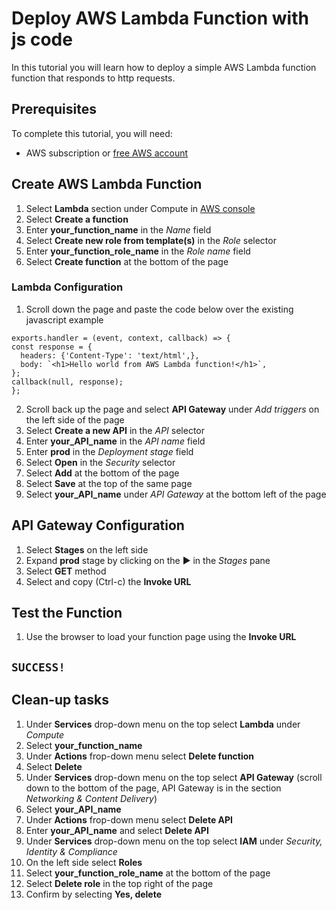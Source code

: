 # Deploy AWS Lambda Function with js code

In this tutorial you will learn how to deploy a simple AWS Lambda function function that responds to http requests.

## Prerequisites

To complete this tutorial, you will need:

- AWS subscription or [free AWS account](https://aws.amazon.com/free/)

## Create AWS Lambda Function

1. Select **Lambda** section under Compute in [AWS console](https://console.aws.amazon.com)
2. Select **Create a function**
3. Enter **your_function_name** in the *Name* field
4. Select **Create new role from template(s)** in the *Role* selector
5. Enter **your_function_role_name** in the *Role name* field
6. Select **Create function** at the bottom of the page
 
### Lambda Configuration

1. Scroll down the page and paste the code below over the existing javascript example

```
exports.handler = (event, context, callback) => {
const response = {
  headers: {'Content-Type': 'text/html',},
  body: `<h1>Hello world from AWS Lambda function!</h1>`,
};
callback(null, response);
};
```

2. Scroll back up the page and select **API Gateway** under *Add triggers* on the left side of the page
3. Select **Create a new API** in the *API* selector
4. Enter **your_API_name** in the *API name* field
5. Enter **prod** in the *Deployment stage* field
6. Select **Open** in the *Security* selector
7. Select **Add** at the bottom of the page
8. Select **Save** at the top of the same page
9. Select **your_API_name** under *API Gateway* at the bottom left of the page

##  API Gateway Configuration

1. Select **Stages** on the left side
2. Expand **prod** stage by clicking on the :arrow_forward: in the *Stages* pane
3. Select **GET** method
4. Select and copy (Ctrl-c) the **Invoke URL**

## Test the Function

1. Use the browser to load your function page using the **Invoke URL**

## `SUCCESS!`

## Clean-up tasks

1. Under **Services** drop-down menu on the top select **Lambda** under *Compute*
2. Select **your_function_name**
3. Under **Actions** frop-down menu select **Delete function**
4. Select **Delete**
5. Under **Services** drop-down menu on the top select **API Gateway** (scroll down to the bottom of the page, API Gateway is in the section *Networking & Content Delivery*)
6. Select **your_API_name**
7. Under **Actions** frop-down menu select **Delete API**
8. Enter **your_API_name** and select **Delete API**
9. Under **Services** drop-down menu on the top select **IAM** under *Security, Identity & Compliance*
10. On the left side select **Roles**
11. Select **your_function_role_name** at the bottom of the page
12. Select **Delete role** in the top right of the page
13. Confirm by selecting **Yes, delete**